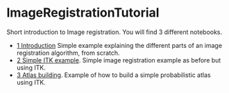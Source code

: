 # ImageRegistrationTutorial

Short introduction to Image registration. You will find 3 different notebooks.
- [1 Introduction](1Intro_image_registration.ipynb) Simple example explaining the different parts of an image registration algorithm, from scratch.
- [2 Simple ITK example](2_simpleITKExample.ipynb). Simple image registration example as before but using ITK.
- [3 Atlas building](3_atlas_tutorial.ipynb). Example of how to build a simple probabilistic atlas using ITK.
